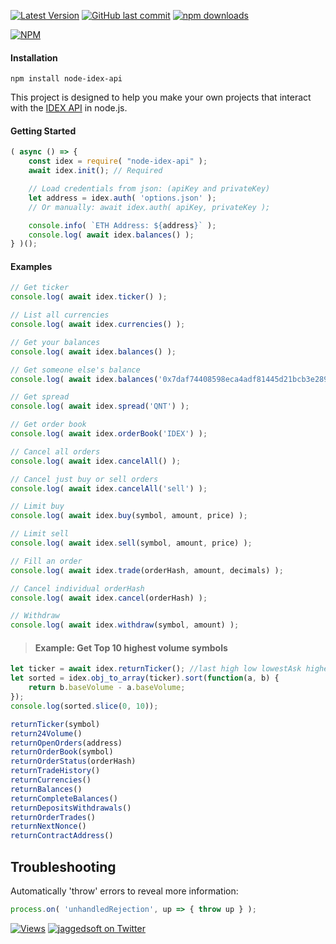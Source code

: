 [![Latest Version](https://img.shields.io/github/release/jaggedsoft/node-idex-api.svg?style=flat-square)](https://github.com/jaggedsoft/node-idex-api/releases) 
[![GitHub last commit](https://img.shields.io/github/last-commit/jaggedsoft/node-idex-api.svg?maxAge=2400)](#)
[![npm downloads](https://img.shields.io/npm/dt/node-idex-api.svg?maxAge=7200)](https://www.npmjs.com/package/node-idex-api)

[![NPM](https://nodei.co/npm/node-idex-api.png?compact=true)](https://npmjs.org/package/node-idex-api)

#### Installation
```
npm install node-idex-api
```

This project is designed to help you make your own projects that interact with the [IDEX API](https://api.idex.market/) in node.js.

#### Getting Started
```js
( async () => {
    const idex = require( "node-idex-api" );
    await idex.init(); // Required

    // Load credentials from json: (apiKey and privateKey)
    let address = idex.auth( 'options.json' );
    // Or manually: await idex.auth( apiKey, privateKey );

    console.info( `ETH Address: ${address}` );
    console.log( await idex.balances() );
} )();
```

#### Examples
```js
// Get ticker
console.log( await idex.ticker() );

// List all currencies
console.log( await idex.currencies() );

// Get your balances
console.log( await idex.balances() );

// Get someone else's balance
console.log( await idex.balances('0x7daf74408598eca4adf81445d21bcb3e2899f6f7') );

// Get spread
console.log( await idex.spread('QNT') );

// Get order book
console.log( await idex.orderBook('IDEX') );

// Cancel all orders
console.log( await idex.cancelAll() );

// Cancel just buy or sell orders
console.log( await idex.cancelAll('sell') );

// Limit buy
console.log( await idex.buy(symbol, amount, price) );

// Limit sell
console.log( await idex.sell(symbol, amount, price) );

// Fill an order
console.log( await idex.trade(orderHash, amount, decimals) );

// Cancel individual orderHash
console.log( await idex.cancel(orderHash) );

// Withdraw
console.log( await idex.withdraw(symbol, amount) );
```

> #### Example: Get Top 10 highest volume symbols
```js
let ticker = await idex.returnTicker(); //last high low lowestAsk highestBid percentChange baseVolume quoteVolume
let sorted = idex.obj_to_array(ticker).sort(function(a, b) {
    return b.baseVolume - a.baseVolume;
});
console.log(sorted.slice(0, 10));
```

```js
returnTicker(symbol)
return24Volume()
returnOpenOrders(address)
returnOrderBook(symbol)
returnOrderStatus(orderHash)
returnTradeHistory()
returnCurrencies()
returnBalances()
returnCompleteBalances()
returnDepositsWithdrawals()
returnOrderTrades()
returnNextNonce()
returnContractAddress()
```

## Troubleshooting
Automatically 'throw' errors to reveal more information:
```js
process.on( 'unhandledRejection', up => { throw up } );
```
<!-- ## Stargazers over time

[![Stargazers over time](https://starcharts.herokuapp.com/jaggedsoft/node-idex-api.svg)](https://starcharts.herokuapp.com/jaggedsoft/node-idex-api)
-->

[![Views](http://hits.dwyl.io/jaggedsoft/node-idex-api.svg)](http://hits.dwyl.io/jaggedsoft/node-idex-api)
[![jaggedsoft on Twitter](https://img.shields.io/twitter/follow/jaggedsoft.svg?style=social)](https://twitter.com/jaggedsoft)

